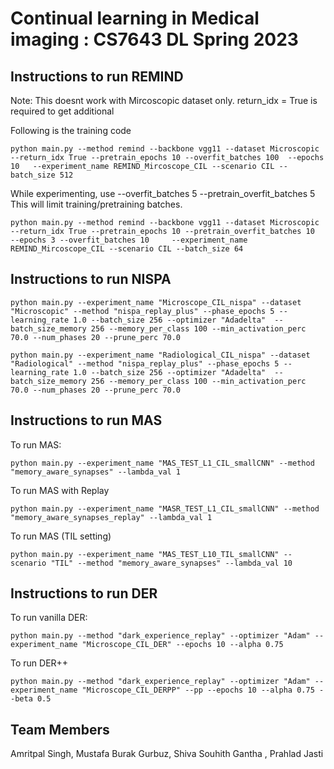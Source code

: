 # Continual learning in Medical imaging : CS7643 DL Spring 2023 


## Instructions to run REMIND

Note: This doesnt work with Mircoscopic dataset only.
return_idx = True is required to get additional 

Following is the training code
```console
python main.py --method remind --backbone vgg11 --dataset Microscopic  --return_idx True --pretrain_epochs 10 --overfit_batches 100  --epochs 10   --experiment_name REMIND_Mircoscope_CIL --scenario CIL --batch_size 512
```

While experimenting, use --overfit_batches 5 --pretrain_overfit_batches 5  This will limit training/pretraining batches.
```console
python main.py --method remind --backbone vgg11 --dataset Microscopic  --return_idx True --pretrain_epochs 10 --pretrain_overfit_batches 10  --epochs 3 --overfit_batches 10     --experiment_name REMIND_Mircoscope_CIL --scenario CIL --batch_size 64
```

## Instructions to run NISPA
```console
python main.py --experiment_name "Microscope_CIL_nispa" --dataset "Microscopic" --method "nispa_replay_plus" --phase_epochs 5 --learning_rate 1.0 --batch_size 256 --optimizer "Adadelta"  --batch_size_memory 256 --memory_per_class 100 --min_activation_perc 70.0 --num_phases 20 --prune_perc 70.0
```
```console
python main.py --experiment_name "Radiological_CIL_nispa" --dataset "Radiological" --method "nispa_replay_plus" --phase_epochs 5 --learning_rate 1.0 --batch_size 256 --optimizer "Adadelta"  --batch_size_memory 256 --memory_per_class 100 --min_activation_perc 70.0 --num_phases 20 --prune_perc 70.0
```

## Instructions to run MAS
To run MAS:

```console
python main.py --experiment_name "MAS_TEST_L1_CIL_smallCNN" --method "memory_aware_synapses" --lambda_val 1
```

To run MAS with Replay

```console
python main.py --experiment_name "MASR_TEST_L1_CIL_smallCNN" --method "memory_aware_synapses_replay" --lambda_val 1
```

To run MAS (TIL setting)

```console
python main.py --experiment_name "MAS_TEST_L10_TIL_smallCNN" --scenario "TIL" --method "memory_aware_synapses" --lambda_val 10
```
## Instructions to run DER

To run vanilla DER:

```console
python main.py --method "dark_experience_replay" --optimizer "Adam" --experiment_name "Microscope_CIL_DER" --epochs 10 --alpha 0.75
```

To run DER++

```console
python main.py --method "dark_experience_replay" --optimizer "Adam" --experiment_name "Microscope_CIL_DERPP" --pp --epochs 10 --alpha 0.75 --beta 0.5
```

## Team Members
Amritpal Singh, Mustafa Burak Gurbuz, Shiva Souhith Gantha , Prahlad Jasti 
